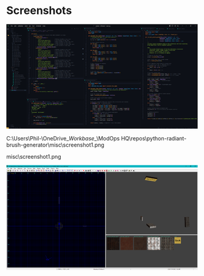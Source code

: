 # Screenshots

![Screenshot 1](misc\screenshot1.png)

C:\Users\Phil-\OneDrive\__Workbase__\ModOps HQ\repos\python-radiant-brush-generator\misc\screenshot1.png

misc\screenshot1.png

![Screenshot 2](misc\screenshot2.png)